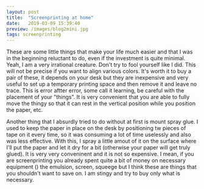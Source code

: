 ```yaml
---
layout: post
title:  "Screenprinting at home"
date:   2019-03-09 15:39:40
preview: /images/blog2mini.jpg
tags: screenprinting
---
```

These are some little things that make your life much easier and that I was in the beginning reluctant to do, even if the investment is quite minimal. Yeah, I am a very irrational creature.
Don't try to fool yourself like I did. This will not be precise if you want to align various colors.
It's worth it to buy a pair of these, it depends on your desk but they are inexpensive and very useful to set up a temporary printing space and then remove it and leave no trace. This is error aftter error, some call it learning, be careful with the placement of your "things". It is very convenient that you are able to fully move the thingy so that it can rest in the vertical position while you position the paper, etc.

Another thing that I absurdly tried to do without at first is mount spray glue. I used to keep the paper in place on the desk by positioning tw pieces of tape on it every time, so it was consuming a lot of time uselessly and also was less effective. With this, I spray a little amout of it on the surface where I'll put the paper and let it dry for a bit (otherwise your paper will get truly glued). It is very very conveninent and it is not so expensive. I mean, if you are screenprinting you already spent quite a bit of money on necessary equipment () the emulsion, screen, squeege but I think these are things that you shouldn't want to save on. I am stingy and try to buy only what is necessary.
